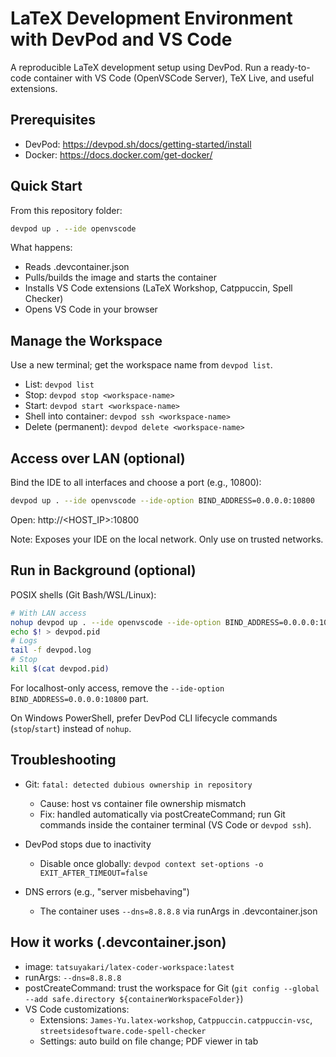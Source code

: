 # LaTeX Development Environment with DevPod and VS Code

A reproducible LaTeX development setup using DevPod. Run a ready-to-code container with VS Code (OpenVSCode Server), TeX Live, and useful extensions.

## Prerequisites

- DevPod: https://devpod.sh/docs/getting-started/install
- Docker: https://docs.docker.com/get-docker/

## Quick Start

From this repository folder:

```bash
devpod up . --ide openvscode
```

What happens:
- Reads .devcontainer.json
- Pulls/builds the image and starts the container
- Installs VS Code extensions (LaTeX Workshop, Catppuccin, Spell Checker)
- Opens VS Code in your browser

## Manage the Workspace

Use a new terminal; get the workspace name from `devpod list`.

- List: `devpod list`
- Stop: `devpod stop <workspace-name>`
- Start: `devpod start <workspace-name>`
- Shell into container: `devpod ssh <workspace-name>`
- Delete (permanent): `devpod delete <workspace-name>`

## Access over LAN (optional)

Bind the IDE to all interfaces and choose a port (e.g., 10800):

```bash
devpod up . --ide openvscode --ide-option BIND_ADDRESS=0.0.0.0:10800
```

Open: http://<HOST_IP>:10800

Note: Exposes your IDE on the local network. Only use on trusted networks.

## Run in Background (optional)

POSIX shells (Git Bash/WSL/Linux):

```bash
# With LAN access
nohup devpod up . --ide openvscode --ide-option BIND_ADDRESS=0.0.0.0:10800 > devpod.log 2>&1 &
echo $! > devpod.pid
# Logs
tail -f devpod.log
# Stop
kill $(cat devpod.pid)
```

For localhost-only access, remove the `--ide-option BIND_ADDRESS=0.0.0.0:10800` part.

On Windows PowerShell, prefer DevPod CLI lifecycle commands (`stop`/`start`) instead of `nohup`.

## Troubleshooting

- Git: `fatal: detected dubious ownership in repository`
  - Cause: host vs container file ownership mismatch
  - Fix: handled automatically via postCreateCommand; run Git commands inside the container terminal (VS Code or `devpod ssh`).

- DevPod stops due to inactivity
  - Disable once globally: `devpod context set-options -o EXIT_AFTER_TIMEOUT=false`

- DNS errors (e.g., "server misbehaving")
  - The container uses `--dns=8.8.8.8` via runArgs in .devcontainer.json

## How it works (.devcontainer.json)

- image: `tatsuyakari/latex-coder-workspace:latest`
- runArgs: `--dns=8.8.8.8`
- postCreateCommand: trust the workspace for Git (`git config --global --add safe.directory ${containerWorkspaceFolder}`)
- VS Code customizations:
  - Extensions: `James-Yu.latex-workshop`, `Catppuccin.catppuccin-vsc`, `streetsidesoftware.code-spell-checker`
  - Settings: auto build on file change; PDF viewer in tab